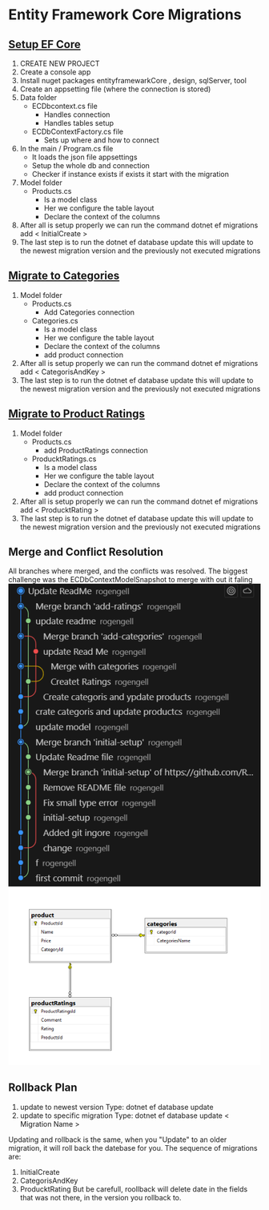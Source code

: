 # Entity Framework Core Migrations

## [Setup EF Core](https://github.com/Rogengell/EF-Database/tree/initial-setup)
1. CREATE NEW PROJECT
2. Create a console app
3. Install nuget packages entityframewarkCore , design, sqlServer, tool
4. Create an appsetting file (where the connection is stored)
5. Data folder
    - ECDbcontext.cs file
        - Handles connection
        - Handles tables setup
    - ECDbContextFactory.cs file
        - Sets up where and how to connect
6. In the main / Program.cs file
    - It loads the json file appsettings
    - Setup the whole db and connection 
    - Checker if instance exists if exists it start with the migration 
7. Model folder
    - Products.cs
        - Is a model class
        - Her we configure the table layout
        - Declare the context of the columns
8. After all is setup properly we can run the command dotnet ef migrations add < InitialCreate > 
9. The last step is to run the dotnet ef database update this will update to the newest migration version and the previously not executed migrations

## [Migrate to Categories](https://github.com/Rogengell/EF-Database/tree/add-categories)
1. Model folder
    - Products.cs
        - Add Categories connection
    - Categories.cs
        - Is a model class
        - Her we configure the table layout
        - Declare the context of the columns
        - add product connection
2. After all is setup properly we can run the command dotnet ef migrations add < CategorisAndKey > 
3. The last step is to run the dotnet ef database update this will update to the newest migration version and the previously not executed migrations

## [Migrate to Product Ratings](https://github.com/Rogengell/EF-Database/tree/add-ratings)
1. Model folder
    - Products.cs
        - add ProductRatings connection
    - ProducktRatings.cs
        - Is a model class
        - Her we configure the table layout
        - Declare the context of the columns
        - add product connection
2. After all is setup properly we can run the command dotnet ef migrations add < ProducktRating > 
3. The last step is to run the dotnet ef database update this will update to the newest migration version and the previously not executed migrations

## Merge and Conflict Resolution
All branches where merged, and the conflicts was resolved.
The biggest challenge was the ECDbContextModelSnapshot to merge with out it faling
![Imange Merge](https://github.com/Rogengell/EF-Database/blob/main/Images/Merge%20History.png)
![Imange DateBase](https://github.com/Rogengell/EF-Database/blob/main/Images/Database%20Layout.png)

## Rollback Plan
1. update to newest version
Type: dotnet ef database update
2. update to specific migration
Type: dotnet ef database update < Migration Name >

Updating and rollback is the same, when you "Update" to an older migration, it will roll back the datebase for you.
The sequence of migrations are:
1. InitialCreate
2. CategorisAndKey
3. ProducktRating
But be carefull, roollback will delete date in the fields that was not there, in the version you rollback to.